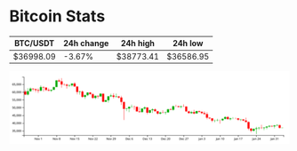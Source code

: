 # Bitcoin Stats

BTC/USDT|24h change|24h high|24h low|
|---|---|---|---|
|$36998.09|-3.67%|$38773.41|$36586.95|

<img src="./chart.svg">
